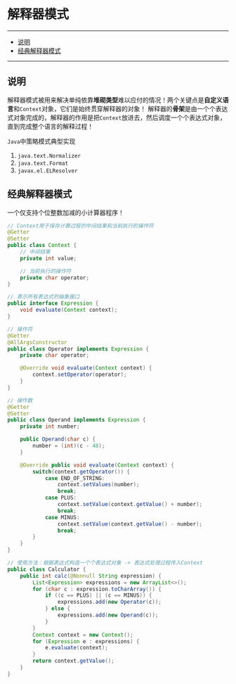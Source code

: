 # 解释器模式

---

- [说明](#说明)
- [经典解释器模式](#经典解释器模式)

---

## 说明

解释器模式被用来解决单纯依靠**堆砌类型**难以应付的情况！两个关键点是**自定义语言**和`Context`对象，它们是始终贯穿解释器的对象！
解释器的**骨架**是由一个个表达式对象完成的，解释器的作用是把`Context`放进去，然后调度一个个表达式对象，直到完成整个语言的解释过程！

`Java`中策略模式典型实现
1. `java.text.Normalizer`
2. `java.text.Format`
3. `javax.el.ELResolver`

## 经典解释器模式

一个仅支持个位整数加减的小计算器程序！

```Java
// Context用于保存计算过程的中间结果和当前执行的操作符
@Getter
@Setter
public class Context {
	// 中间结果
	private int value;

	// 当前执行的操作符
	private char operator;
}
```

```Java
// 表示所有表达式的抽象接口
public interface Expression {
	void evaluate(Context context);
}

// 操作符
@Getter
@AllArgsConstructor
public class Operator implements Expression {
	private char operator;

	@Override void evaluate(Context context) {
		context.setOperator(operator);
	}
}

// 操作数
@Getter
@Setter
public class Operand implements Expression {
	private int number;

	public Operand(char c) {
		number = (int)(c - 48);
	}

	@Override public void evaluate(Context context) {
		switch(context.getOperator()) {
			case END_OF_STRING:
				context.setValues(number);
				break;
			case PLUS:
				context.setValue(context.getValue() + number);
				break;
			case MINUS:
				context.setValue(context.getValue() - number);
				break;
		}
	}
}
```

```Java
// 使用方法：根据表达式构造一个个表达式对象 -> 表达式处理过程传入Context
public class Calculator {
	public int calc(@Nonnull String expression) {
		List<Expression> expressions = new ArrayList<>();
		for (char c : expression.toCharArray()) {
			if ((c == PLUS) || (c == MINUS)) {
				expressions.add(new Operator(c));
			} else {
				expressions.add(new Operand(c));
			}
		}
		Context context = new Context();
		for (Expression e : expressions) {
			e.evaluate(context);
		}
		return context.getValue();
	}
}
```